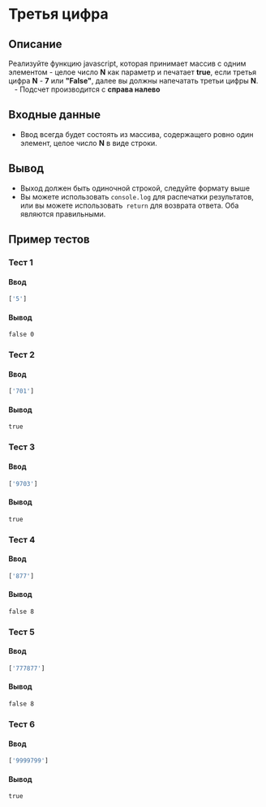 # Третья цифра

## Описание
Реализуйте функцию javascript, которая принимает массив с одним элементом - целое число **N** как параметр и печатает **true**, если третья цифра **N** - **7** или **"False"**, далее вы должны напечатать третьи цифры **N**.
   - Подсчет производится с **справа налево**

## Входные данные
- Ввод всегда будет состоять из массива, содержащего ровно один элемент, целое число **N** в виде строки.

## Вывод
- Выход должен быть одиночной строкой, следуйте формату выше
- Вы можете использовать `console.log` для распечатки результатов, или вы можете использовать` return` для возврата ответа. Оба являются правильными.

## Пример тестов

### Тест 1

#### Ввод
```js
['5']
```

#### Вывод
```
false 0
```

### Тест 2

#### Ввод
```js
['701']
```

#### Вывод
```
true
```

### Тест 3

#### Ввод
```js
['9703']
```

#### Вывод
```
true
```

### Тест 4

#### Ввод
```js
['877']
```

#### Вывод
```
false 8
```

### Тест 5

#### Ввод
```js
['777877']
```

#### Вывод
```
false 8
```

### Тест 6

#### Ввод
```js
['9999799']
```

#### Вывод
```
true
```
